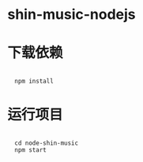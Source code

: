 # shin-music-nodejs

# 下载依赖
<code>
  npm install
</code>


# 运行项目
<code>
  cd node-shin-music
  npm start
</code>
